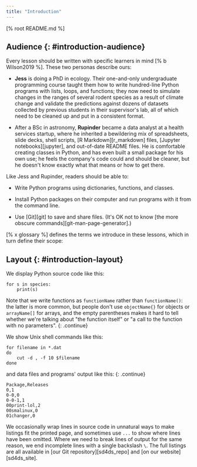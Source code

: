 ```yaml
---
title: "Introduction"
---
```


[% root README.md %]

## Audience {: #introduction-audience}

Every lesson should be written with specific learners in mind [% b Wilson2019 %].
These two personas describe ours:

-   **Jess** is doing a PhD in ecology.
    Their one-and-only undergraduate programming course taught them
    how to write hundred-line Python programs with lists, loops, and functions;
    they now need to simulate changes in the ranges of several rodent species as a result of climate change
    and validate the predictions against dozens of datasets collected by previous students in their supervisor's lab,
    all of which need to be cleaned up and put in a consistent format.

-   After a BSc in astronomy,
    **Rupinder** became a data analyst at a health services startup,
    where he inherited a bewildering mix of spreadsheets,
    slide decks,
    shell scripts,
    [R Markdown][r_markdown] files,
    [Jupyter notebooks][jupyter],
    and out-of-date README files.
    He is comfortable creating classes in Python,
    and has even built a small package for his own use;
    he feels the company's code could and should be cleaner,
    but he doesn't know exactly what that means or how to get there.

Like Jess and Rupinder, readers should be able to:

-   Write Python programs using dictionaries, functions, and classes.

-   Install Python packages on their computer
    and run programs with it from the command line.

-   Use [Git][git] to save and share files.
    (It's OK not to know [the more obscure commands][git-man-page-generator].)

[% x glossary %] defines the terms we introduce in these lessons,
which in turn define their scope:

## Layout {: #introduction-layout}

We display Python source code like this:

```{: .python}
for s in species:
    print(s)
```

Note that we write functions as `functionName` rather than `functionName()`:
the latter is more common,
but people don't use `objectName{}` for objects or `arrayName[]` for arrays,
and the empty parentheses makes it hard to tell
whether we're talking about "the function itself" or "a call to the function with no parameters".
{: .continue}

We show Unix shell commands like this:

```{: .sh}
for filename in *.dat
do
    cut -d , -f 10 $filename
done
```

and data files and programs' output like this:
{: .continue}

```{: .txt}
Package,Releases
0,1
0-0,0
0-0-1,1
00print-lol,2
00smalinux,0
01changer,0
```

We occasionally wrap lines in source code in unnatural ways to make listings fit the printed page,
and sometimes use `...` to show where lines have been omitted.
Where we need to break lines of output for the same reason,
we end incomplete lines with a single backslash `\`.
The full listings are all available in [our Git repository][sd4ds_repo]
and [on our website][sd4ds_site].
